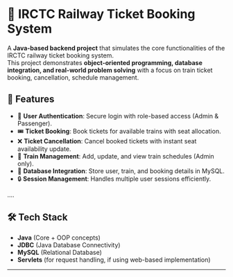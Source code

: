 # 🚆 IRCTC Railway Ticket Booking System

A **Java-based backend project** that simulates the core functionalities of the IRCTC railway ticket booking system.  
This project demonstrates **object-oriented programming, database integration, and real-world problem solving** with a focus on train ticket booking, cancellation, schedule management.



## 📌 Features
- 👤 **User Authentication**: Secure login with role-based access (Admin & Passenger).  
- 🎟️ **Ticket Booking**: Book tickets for available trains with seat allocation.  
- ❌ **Ticket Cancellation**: Cancel booked tickets with instant seat availability update.  
- 📅 **Train Management**: Add, update, and view train schedules (Admin only).  
- 💾 **Database Integration**: Store user, train, and booking details in MySQL.  
- 🔒 **Session Management**: Handles multiple user sessions efficiently.  

....

## 🛠️ Tech Stack
- **Java** (Core + OOP concepts)  
- **JDBC** (Java Database Connectivity)  
- **MySQL** (Relational Database)  
- **Servlets** (for request handling, if using web-based implementation)  

---



